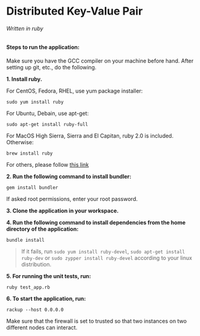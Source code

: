 # Distributed Key-Value Pair
###### Written in ruby

#### **Steps to run the application:**

Make sure you have the GCC compiler on your machine before hand. After setting up git, etc., do the following.



**1. Install ruby.**

For CentOS, Fedora, RHEL, use yum package installer:

`sudo yum install ruby`

For Ubuntu, Debain, use apt-get:

`sudo apt-get install ruby-full`

For MacOS High Sierra, Sierra and El Capitan, ruby 2.0 is included. Otherwise: 

`brew install ruby`

For others, please follow [this link](https://www.ruby-lang.org/en/documentation/installation)



**2. Run the following command to install bundler:**

`gem install bundler`

If asked root permissions, enter your root password.



**3. Clone the application in your workspace.**



**4. Run the following command to install dependencies from the home directory of the application:**

`bundle install`

> If it fails, run `sudo yum install ruby-devel`, `sudo apt-get install ruby-dev` or `sudo zypper install ruby-devel` according to your linux distribution.



**5. For running the unit tests, run:**

`ruby test_app.rb`



**6. To start the application, run:**

`rackup --host 0.0.0.0`



Make sure that the firewall is set to trusted so that two instances on two different nodes can interact.


